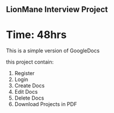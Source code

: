 ## LionMane Interview Project
# Time: 48hrs
This is a simple version of GoogleDocs

this project contain:
  1. Register
  2. Login
  3. Create Docs
  4. Edit Docs
  5. Delete Docs
  6. Download Projects in PDF
